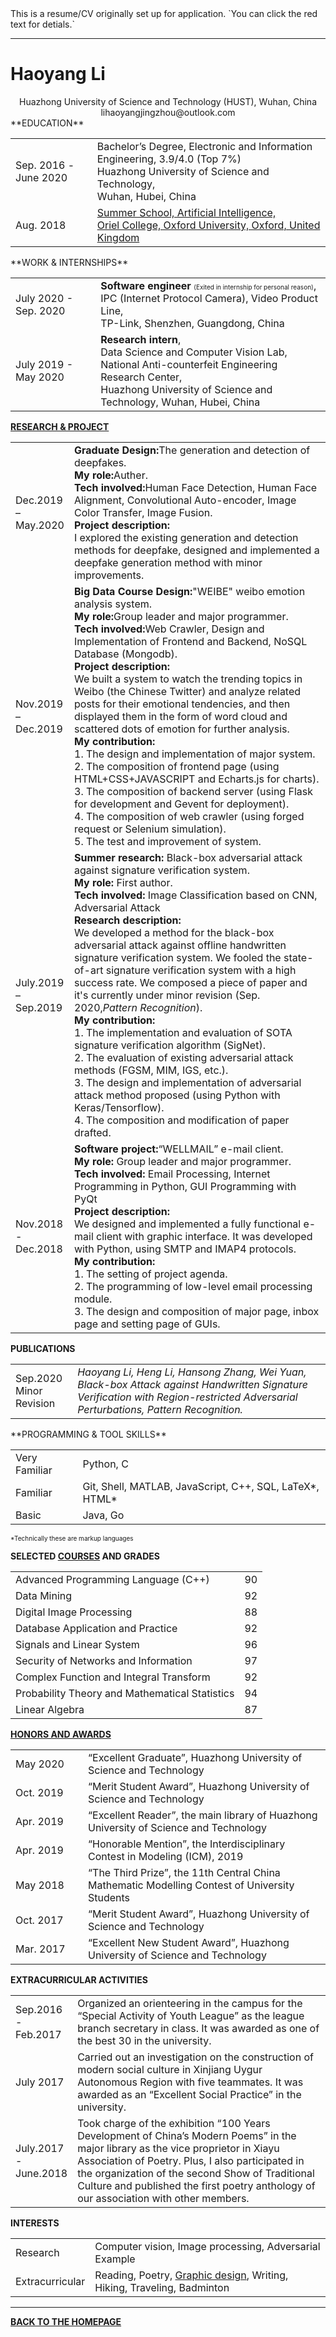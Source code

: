 <title>Haoyang Li</title>
This is a resume/CV originally set up for application. `You can click the red text for detials.`

---

# Haoyang Li

<center>Huazhong University of Science and Technology (HUST), Wuhan, China</center>
<center>lihaoyangjingzhou@outlook.com</center>
**EDUCATION**

<table align="center" border="0">
    <tr>
        <td align="left">Sep. 2016 -June 2020</td>
        <td align="left">Bachelor’s Degree, Electronic and Information Engineering, 3.9/4.0 (Top 7%)<br>
            Huazhong University of Science and Technology,<br> Wuhan, Hubei, China</td>
    </tr>
    <tr>
        <td align="left">Aug. 2018</td>
        <td align="left">
        <a href="subpages/summerSchool.html">Summer School, Artificial Intelligence, <br>
        Oriel College, Oxford University, Oxford, United Kingdom</a>
        </td>
    </tr>
</table>
**WORK & INTERNSHIPS**

<table align="center" border="0">
    <tr>
        <td align="left">July 2020 - Sep. 2020</td>
        <td align="left">
            <b>Software engineer</b>
               <font size='1'>(Exited in internship for personal reason)</font>, <br>
               IPC (Internet Protocol Camera), Video Product Line, <br>
               TP-Link, Shenzhen, Guangdong, China
        </td>
    </tr>
    <tr>
        <td align="left">July 2019 - May 2020</td>
        <td align="left">
            <b>Research intern</b>, <br>
               Data Science and Computer Vision Lab, <br>
               National Anti-counterfeit Engineering Research Center,<br>
               Huazhong University of Science and Technology, Wuhan, Hubei, China
        </td>
    </tr>
</table>
<b><a href='subpages/researchProject.html' title="Click for details">RESEARCH & PROJECT</a></b>

<table align="center" border="0">
    <tr>
        <td align="left">Dec.2019<br>–<br>May.2020</td>
        <td align="left">
        <b>Graduate Design:</b>The generation and detection of deepfakes. <br>
        <b>My role:</b>Auther. <br>
        <b>Tech involved:</b>Human Face Detection, Human Face Alignment, Convolutional Auto-encoder, Image Color Transfer, Image Fusion. <br>
        <b>Project description:</b>
        <br>
        I explored the existing generation and detection methods for deepfake, designed and implemented a deepfake generation method with minor improvements.
        <br>
        </td>
    </tr>
    <tr>
        <td align="left">Nov.2019<br>–<br>Dec.2019</td>
        <td align="left">
        <b>Big Data Course Design:</b>"WEIBE" weibo emotion analysis system. <br>
        <b>My role:</b>Group leader and major programmer. <br>
        <b>Tech involved:</b>Web Crawler, Design and Implementation of Frontend and Backend, NoSQL Database (Mongodb). <br>
        <b>Project description:</b>
        <br>We built a system to watch the trending topics in Weibo (the Chinese Twitter) and analyze related posts for their emotional tendencies, and then displayed them in the form of word cloud and scattered dots of emotion for further analysis.<br>
        <b>My contribution:</b><br>
         1. The design and implementation of major system. <br>
         2. The composition of frontend page (using HTML+CSS+JAVASCRIPT and Echarts.js for charts). <br>
         3. The composition of backend server (using Flask for development and Gevent for deployment). <br>
         4. The composition of web crawler (using forged request or Selenium simulation). <br>
         5. The test and improvement of system. <br>
        </td>
    </tr>
    <tr>
        <td align="left">July.2019<br>–<br>Sep.2019</td>
        <td align="left">
        <b>Summer research:</b> Black-box adversarial attack against signature verification system.<br>
        <b>My role:</b> First author.<br>
        <b>Tech involved:</b> Image Classification based on CNN, Adversarial Attack<br>
        <b>Research description:</b>
        <br>We developed a method for the black-box adversarial attack against offline handwritten signature verification system. We fooled the state-of-art signature verification system with a high success rate. We composed a piece of paper and it's currently under minor revision (Sep. 2020,<i>Pattern Recognition</i>).<br>
        <b>My contribution:</b><br>
         1. The implementation and evaluation of SOTA signature verification algorithm (SigNet).<br>
         2. The evaluation of existing adversarial attack methods (FGSM, MIM, IGS, etc.).<br>
         3. The design and implementation of adversarial attack method proposed (using Python with Keras/Tensorflow).<br>
         4. The composition and modification of paper drafted.<br>
        </td>
    </tr>
    <tr>
        <td align="left">Nov.2018 <br>-<br>Dec.2018</td>
        <td align="left">
        <b>Software project:</b>“WELLMAIL” e-mail client. <br>
        <b>My role:</b> Group leader and major programmer.<br>
        <b>Tech involved:</b> Email Processing, Internet Programming in Python, GUI Programming with PyQt<br>
        <b>Project description:</b>
        <br>We designed and implemented a fully functional e-mail client with graphic interface. It was developed with Python, using SMTP and IMAP4 protocols.<br>
         <b>My contribution:</b><br>
         1. The setting of project agenda. <br>
         2. The programming of low-level email processing module. <br>
         3. The design and composition of major page, inbox page and setting page of GUIs.<br>
        </td>
    </tr>
</table>

**PUBLICATIONS**

<table width=400 align="center" border="0">
    <tr>
        <td align="left">
         Sep.2020 <br> Minor Revision
        </td>
        <td align="left">
         <i>Haoyang Li, Heng Li, Hansong Zhang, Wei Yuan, Black-box Attack against Handwritten Signature Verification with Region-restricted Adversarial Perturbations, Pattern Recognition.</i>
        </td>
    </tr>
</table>
**PROGRAMMING & TOOL SKILLS**

<table width=400 align="center" border="0">
    <tr>
        <td align="left">
            <div title="Being able to create large project or implement complicated algorithms with it.">
                Very Familiar
            </div>
        </td>
        <td align="left">Python, C</td>
    </tr>
    <tr>
        <td align="left">
            <div title="Being able to create small project, implement simple algorithms with it.">
                Familiar
            </div>
        </td>
        <td align="left"> Git, Shell, MATLAB, JavaScript, C++, SQL, LaTeX*, HTML*</td>
    </tr>
    <tr>
        <td align="left">
            <div title="Being able to understand it.">
                Basic
            </div>
        </td>
        <td align="left">Java, Go</td>
    </tr>
</table>

<font size='1'>*Technically these are markup languages</font>

<b>SELECTED <a href="subpages/selectedCoursesAndGrades.html" title="Click for the transcript" >COURSES</a> AND GRADES</b>

<table align="center" border="0">
    <tr>
        <td align="left">Advanced Programming Language (C++)</td>
        <td align="left">90</td>
    </tr>
    <tr>
        <td align="left">Data Mining</td>
        <td align="left">92</td>
    </tr>
    <tr>
        <td align="left">Digital Image Processing</td>
        <td align="left">88</td>
    </tr>
    <tr>
        <td align="left">Database Application and Practice</td>
        <td align="left">92</td>
    </tr>
    <tr>
        <td align="left">Signals and Linear System</td>
        <td align="left">96</td>
    </tr>
    <tr>
        <td align="left">Security of Networks and Information</td>
        <td align="left">97</td>
    </tr>
    <tr>
        <td align="left">Complex Function and Integral Transform</td>
        <td align="left">92</td>
    </tr>
    <tr>
        <td align="left">Probability Theory and Mathematical Statistics</td>
        <td align="left">94</td>
    </tr>
    <tr>
        <td align="left">Linear Algebra</td>
        <td align="left">87</td>
    </tr>
</table>

<b><a href="subpages/honorsAndAwards.html" title="Click for details">HONORS AND AWARDS</a></b>

<table width=400 align="center" border="0">
    <tr>
        <td align="left" width=100>May 2020</td>
        <td align="left">“Excellent Graduate”, Huazhong University of Science and Technology </td>
    </tr>
    <tr>
        <td align="left">Oct. 2019</td>
        <td align="left">“Merit Student Award”, Huazhong University of Science and Technology</td>
    </tr>
    <tr>
        <td align="left">Apr. 2019</td>
        <td align="left">“Excellent Reader”, the main library of Huazhong University of Science and Technology</td>
    </tr>
    <tr>
        <td align="left">Apr. 2019</td>
        <td align="left">“Honorable Mention”, the Interdisciplinary Contest in Modeling (ICM), 2019</td>
    </tr>
    <tr>
        <td align="left">May 2018</td>
        <td align="left">“The Third Prize”, the 11th Central China Mathematic Modelling Contest of University Students</td>
    </tr>
    <tr>
        <td align="left">Oct. 2017</td>
        <td align="left">“Merit Student Award”, Huazhong University of Science and Technology</td>
    </tr>
    <tr>
        <td align="left" width=100>Mar. 2017</td>
        <td align="left">“Excellent New Student Award”, Huazhong University of Science and Technology </td>
    </tr>
</table>

<b>EXTRACURRICULAR ACTIVITIES</b>

<table width=400 align="center" border="0">
    <tr>
        <td align="left">Sep.2016<br>-<br>Feb.2017</td>
        <td align="left">Organized an orienteering in the campus for the “Special Activity of Youth League” as the league branch secretary in class. It was awarded as one of the best 30 in the university.
        </td>
    </tr>
    <tr>
        <td align="left">July 2017</td>
        <td align="left">Carried out an investigation on the construction of modern social culture in Xinjiang Uygur Autonomous Region with five teammates. It was awarded as an “Excellent Social Practice” in the university.</td>
    </tr>
    <tr>
        <td align="left">July.2017<br>-<br>June.2018</td>
        <td align="left">Took charge of the exhibition “100 Years Development of China’s Modern Poems” in the major library as the vice proprietor in Xiayu Association of Poetry. Plus, I also participated in the organization of the second Show of Traditional Culture and published the first poetry anthology of our association with other members. </td>
    </tr>
</table>

**INTERESTS**

<table width=400 align="center" border="0">
    <tr>
        <td align="left">Research</td>
        <td align="left">Computer vision, Image processing, Adversarial Example</td>
    </tr>
    <tr>
        <td align="left">Extracurricular</td>
        <td align="left">Reading, Poetry, <a href="interests/graphicDesign.html" title="Click for a small gallery">Graphic design</a>, Writing, Hiking, Traveling, Badminton</td>
    </tr>
</table>

---

<b><a href="index.html">BACK TO THE HOMEPAGE</a></b>

